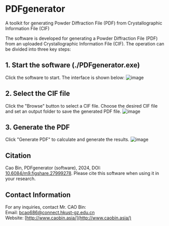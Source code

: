 # PDFgenerator
A toolkit for generating Powder Diffraction File (PDF) from Crystallographic Information File (CIF)

The software is developed for generating a Powder Diffraction File (PDF) from an uploaded Crystallographic Information File (CIF). The operation can be divided into three key steps:

## 1. Start the software (./PDFgenerator.exe)
Click the software to start. The interface is shown below:
![image](https://github.com/user-attachments/assets/28df1ec2-c8f3-45ec-8feb-0b1c5b4aa07f)



## 2. Select the CIF file
Click the "Browse" button to select a CIF file. Choose the desired CIF file and set an output folder to save the generated PDF file.
![image](https://github.com/user-attachments/assets/9c581590-976a-48da-bde8-d74e4ad53c65)


## 3. Generate the PDF
Click "Generate PDF" to calculate and generate the results.
![image](https://github.com/user-attachments/assets/f1b50f7f-37f2-4b6b-8767-a430064a6135)

## Citation
Cao Bin, PDFgenerator (software), 2024, DOI: [10.6084/m9.figshare.27999278](https://doi.org/10.6084/m9.figshare.27999278). Please cite this software when using it in your research.

## Contact Information
For any inquiries, contact Mr. CAO Bin:  
Email: [bcao686@connect.hkust-gz.edu.cn](mailto:bcao686@connect.hkust-gz.edu.cn)  
Website: [http://www.caobin.asia/](http://www.caobin.asia/)

